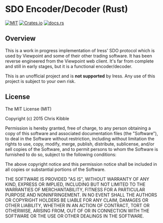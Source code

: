 # SDO Encoder/Decoder (Rust)
[![MIT](https://img.shields.io/crates/l/sdo?style=for-the-badge)](https://choosealicense.com/licenses/mit/) [![Crates.io](https://img.shields.io/crates/v/sdo?style=for-the-badge)](https://crates.io/crates/sdo) [![docs.rs](https://img.shields.io/badge/docs.rs-sdo-rs?style=for-the-badge)](https://docs.rs/sdo)

## Overview
This is a work in progress implementation of Iress' SDO protocol which is used by Viewpoint and some of their other trading software. It has been reverse engineered from the Viewpoint web client. It's far from complete and still in early stages, but it is a functional encoder/decoder.

This is an unofficial project and is **not supported** by Iress. Any use of this project is subject to your own risk.

## License
The MIT License (MIT)

Copyright (c) 2015 Chris Kibble

Permission is hereby granted, free of charge, to any person obtaining a copy of this software and associated documentation files (the "Software"), to deal in the Software without restriction, including without limitation the rights to use, copy, modify, merge, publish, distribute, sublicense, and/or sell copies of the Software, and to permit persons to whom the Software is furnished to do so, subject to the following conditions:

The above copyright notice and this permission notice shall be included in all copies or substantial portions of the Software.

THE SOFTWARE IS PROVIDED "AS IS", WITHOUT WARRANTY OF ANY KIND, EXPRESS OR IMPLIED, INCLUDING BUT NOT LIMITED TO THE WARRANTIES OF MERCHANTABILITY, FITNESS FOR A PARTICULAR PURPOSE AND NONINFRINGEMENT. IN NO EVENT SHALL THE AUTHORS OR COPYRIGHT HOLDERS BE LIABLE FOR ANY CLAIM, DAMAGES OR OTHER LIABILITY, WHETHER IN AN ACTION OF CONTRACT, TORT OR OTHERWISE, ARISING FROM, OUT OF OR IN CONNECTION WITH THE SOFTWARE OR THE USE OR OTHER DEALINGS IN THE SOFTWARE.

